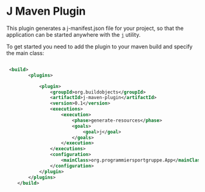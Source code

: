 # J Maven Plugin


This plugin generates a j-manifest.json file for your project, so that the application
can be started anywhere with the [`j`](https://github.com/programmiersportgruppe/j) utility.

To get started you need to add the plugin to your maven build and specify the main class:

~~~ .xml

 <build>
        <plugins>

            <plugin>
                <groupId>org.buildobjects</groupId>
                <artifactId>j-maven-plugin</artifactId>
                <version>0.1</version>
                <executions>
                    <execution>
                        <phase>generate-resources</phase>
                        <goals>
                            <goal>j</goal>
                        </goals>
                    </execution>
                </executions>
                <configuration>
                    <mainClass>org.programmiersportgruppe.App</mainClass>
                </configuration>
            </plugin>
        </plugins>
    </build>
~~~


